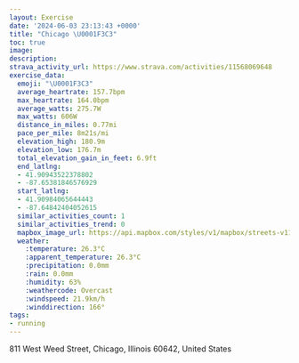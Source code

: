 ```yaml
---
layout: Exercise
date: '2024-06-03 23:13:43 +0000'
title: "Chicago \U0001F3C3"
toc: true
image:
description:
strava_activity_url: https://www.strava.com/activities/11568069648
exercise_data:
  emoji: "\U0001F3C3"
  average_heartrate: 157.7bpm
  max_heartrate: 164.0bpm
  average_watts: 275.7W
  max_watts: 606W
  distance_in_miles: 0.77mi
  pace_per_mile: 8m21s/mi
  elevation_high: 180.9m
  elevation_low: 176.7m
  total_elevation_gain_in_feet: 6.9ft
  end_latlng:
  - 41.90943522378802
  - -87.65381846576929
  start_latlng:
  - 41.90984065644443
  - -87.64842404052615
  similar_activities_count: 1
  similar_activities_trend: 0
  mapbox_image_url: https://api.mapbox.com/styles/v1/mapbox/streets-v11/static/path-5+787af2-1.0(mkx~F~j~uOL%3Fb%40OTAN%40j%40PLH%60%40x%40JXHZd%40k%40r%40m%40rA%7D%40PGN%3Fh%40d%40%5C~%40PZHBLAHCZUB%3Fk%40j%40s%40%60%40c%40f%40IBAEFG%5EMfAq%40%5Eo%40G%3Fg%40VQ%40IBoAdAyCpBq%40l%40Yb%40),pin-s-s+e5b22e(-87.6512,41.90919),pin-s-f+89ae00(-87.65301000000004,41.90829000000001)/auto/800x800?access_token=pk.eyJ1Ijoiam9zaGJlY2ttYW4iLCJhIjoiY205eWR2aDd1MWZ6djJrbXc4a3M0bWZleiJ9.XiG9OWkNcZk2QzjJbxLB4A
  weather:
    :temperature: 26.3°C
    :apparent_temperature: 26.3°C
    :precipitation: 0.0mm
    :rain: 0.0mm
    :humidity: 63%
    :weathercode: Overcast
    :windspeed: 21.9km/h
    :winddirection: 166°
tags:
- running
---
```

811 West Weed Street, Chicago, Illinois 60642, United States
